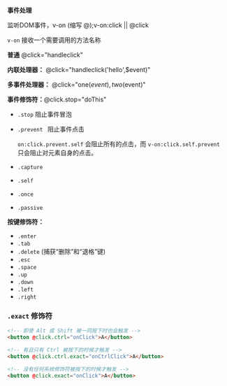 **事件处理**

监听DOM事件，v-on (缩写 @);v-on:click || @click

`v-on` 接收一个需要调用的方法名称

**普通**                   @click="handleclick"

**内联处理器：**    @click="handleclick('hello',$event)"

**多事件处理器：** @click="one($event), two($event)"



**事件修饰符：**@click.stop="doThis"  

- `.stop`    阻止事件冒泡

- `.prevent `   阻止事件点击

  `on:click.prevent.self` 会阻止所有的点击，而 `v-on:click.self.prevent` 只会阻止对元素自身的点击。

- `.capture`

- `.self`

- `.once`

- `.passive`

**按键修饰符：**

- `.enter`
- `.tab`
- `.delete` (捕获“删除”和“退格”键)
- `.esc`
- `.space`
- `.up`
- `.down`
- `.left`
- `.right`

### `.exact` 修饰符

```html
<!-- 即使 Alt 或 Shift 被一同按下时也会触发 -->
<button @click.ctrl="onClick">A</button>

<!-- 有且只有 Ctrl 被按下的时候才触发 -->
<button @click.ctrl.exact="onCtrlClick">A</button>

<!-- 没有任何系统修饰符被按下的时候才触发 -->
<button @click.exact="onClick">A</button>
```
